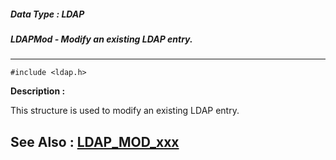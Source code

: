 ##### Data Type : LDAP
##### LDAPMod - Modify an existing LDAP entry.
---
```
#include <ldap.h>
```
**Description :**

This structure is used to modify an existing LDAP entry.

**See Also :**
[LDAP_MOD_xxx](/reference/Symb/LDAP_MOD_xxx)
---
